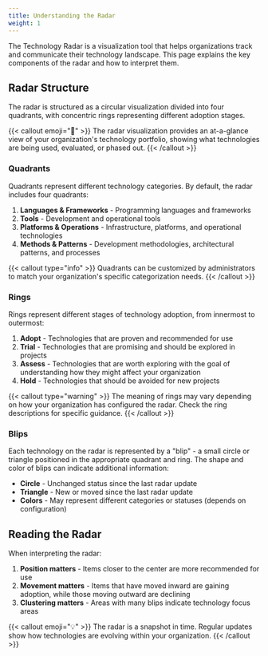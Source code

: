 ```yaml
---
title: Understanding the Radar
weight: 1
---
```


The Technology Radar is a visualization tool that helps organizations track and communicate their technology landscape. This page explains the key components of the radar and how to interpret them.

## Radar Structure

The radar is structured as a circular visualization divided into four quadrants, with concentric rings representing different adoption stages.

{{< callout emoji="🎯" >}}
The radar visualization provides an at-a-glance view of your organization's technology portfolio, showing what technologies are being used, evaluated, or phased out.
{{< /callout >}}

### Quadrants

Quadrants represent different technology categories. By default, the radar includes four quadrants:

1. **Languages & Frameworks** - Programming languages and frameworks
2. **Tools** - Development and operational tools
3. **Platforms & Operations** - Infrastructure, platforms, and operational technologies
4. **Methods & Patterns** - Development methodologies, architectural patterns, and processes

{{< callout type="info" >}}
Quadrants can be customized by administrators to match your organization's specific categorization needs.
{{< /callout >}}

### Rings

Rings represent different stages of technology adoption, from innermost to outermost:

1. **Adopt** - Technologies that are proven and recommended for use
2. **Trial** - Technologies that are promising and should be explored in projects
3. **Assess** - Technologies that are worth exploring with the goal of understanding how they might affect your organization
4. **Hold** - Technologies that should be avoided for new projects

{{< callout type="warning" >}}
The meaning of rings may vary depending on how your organization has configured the radar. Check the ring descriptions for specific guidance.
{{< /callout >}}

### Blips

Each technology on the radar is represented by a "blip" - a small circle or triangle positioned in the appropriate quadrant and ring. The shape and color of blips can indicate additional information:

- **Circle** - Unchanged status since the last radar update
- **Triangle** - New or moved since the last radar update
- **Colors** - May represent different categories or statuses (depends on configuration)

## Reading the Radar

When interpreting the radar:

1. **Position matters** - Items closer to the center are more recommended for use
2. **Movement matters** - Items that have moved inward are gaining adoption, while those moving outward are declining
3. **Clustering matters** - Areas with many blips indicate technology focus areas

{{< callout emoji="💡" >}}
The radar is a snapshot in time. Regular updates show how technologies are evolving within your organization.
{{< /callout >}} 